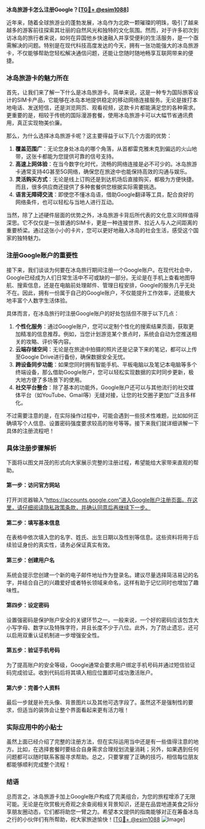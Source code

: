 **冰岛旅游卡怎么注册Google？[[TG💪+ @esim1088](https://t.me/s/esim1088)]**

近年来，随着全球旅游业的蓬勃发展，冰岛作为北欧一颗璀璨的明珠，吸引了越来越多的游客前往探索其壮丽的自然风光和独特的文化氛围。然而，对于许多初次到访冰岛的旅行者来说，如何在异国他乡快速融入并享受便利的生活服务，是一个亟需解决的问题。特别是在现代科技高度发达的今天，拥有一张功能强大的冰岛旅游卡，不仅能够帮助您轻松解决通信问题，还能让您随时随地畅享互联网带来的便捷。

### 冰岛旅游卡的魅力所在

首先，让我们来了解一下什么是冰岛旅游卡。简单来说，这是一种专为国际旅客设计的SIM卡产品，它能够在冰岛本地提供稳定的移动网络连接服务。无论是拨打本地电话、发送短信，还是浏览网页、观看视频，这款卡片都能满足您的各种需求。更重要的是，相较于传统的国际漫游套餐，使用冰岛旅游卡可以大幅节省通讯费用，真正实现物美价廉。

那么，为什么选择冰岛旅游卡呢？这主要得益于以下几个方面的优势：

1. **覆盖范围广**：无论您身处冰岛的哪个角落，从首都雷克雅未克到偏远的火山地带，这张卡都能为您提供可靠的信号支持。
2. **高速上网体验**：在当今数字化时代，流畅的网络连接是必不可少的。冰岛旅游卡通常支持4G甚至5G网络，确保您在旅途中也能保持高效的沟通与娱乐。
3. **灵活购买方式**：无论是线上订购还是到达机场后直接购买，都极为方便快捷。而且，很多供应商还提供了多种套餐供您根据实际需要挑选。
4. **语言无障碍交流**：即使您不懂冰岛语，借助Google翻译等工具，配合良好的网络条件，也可以轻松与当地人进行互动。

当然，除了上述硬件层面的优势之外，冰岛旅游卡背后所代表的文化意义同样值得深思。它不仅仅是一张普通的SIM卡，更是一种连接世界、拉近人与人之间距离的重要桥梁。通过这张小小的卡片，您可以更好地融入冰岛的社会生活，感受这个国家的独特魅力。

### 注册Google账户的重要性

接下来，我们谈谈为何要在冰岛旅行期间注册一个Google账户。在现代社会中，Google已经成为人们日常生活中不可或缺的一部分。无论是在手机上查看地图导航、搜索信息，还是在电脑前处理邮件、管理日程安排，Google的服务几乎无处不在。因此，拥有一份属于自己的Google账户，不仅能提升工作效率，还能极大地丰富个人数字生活体验。

具体而言，在冰岛旅行时注册Google账户的好处包括但不限于以下几点：

1. **个性化服务**：通过Google账户，您可以定制个性化的搜索结果页面，获取更加精准的信息推荐。例如，当您计划游览某个景点时，系统会自动为您推送相关的攻略、评价等内容。
2. **云端存储空间**：无论是在旅途中拍摄的照片还是记录下来的笔记，都可以上传至Google Drive进行备份，确保数据安全无忧。
3. **跨设备同步功能**：如果您同时拥有智能手机、平板电脑以及笔记本电脑等多个终端设备，那么借助Google账户，您可以轻松实现数据的实时同步更新，极大地方便了多场景下的使用。
4. **社交平台整合**：除了基本的功能外，Google账户还可以与其他流行的社交媒体平台（如YouTube、Gmail等）无缝对接，让您的社交圈子更加广泛且多样化。

不过需要注意的是，在实际操作过程中，可能会遇到一些技术性难题，比如如何正确填写个人信息、设置密码强度要求较高的账号等等。接下来我们就详细讲解一下具体的注册流程吧！

### 具体注册步骤解析

下面将以图文并茂的形式向大家展示完整的注册过程，希望能给大家带来直观的帮助。

#### 第一步：访问官方网站
打开浏览器输入“https://accounts.google.com”进入Google账户注册页面。在这里，请仔细阅读隐私政策条款，并确认同意后再继续下一步。

#### 第二步：填写基本信息
在表格中依次填入您的名字、姓氏、出生日期以及性别等信息。这些资料将用于后续验证身份的真实性，请务必保证真实有效。

#### 第三步：创建用户名
系统会提示您创建一个新的电子邮件地址作为登录名。建议尽量选择简洁易记的名字，并结合自己的兴趣爱好或者特长领域来命名，这样有助于记忆同时也增加了趣味性。

#### 第四步：设定密码
设置强密码是保护账户安全的关键环节之一。一般来说，一个好的密码应该包含大小写字母、数字以及特殊字符，并且长度不少于八位。此外，为了防止遗忘，还可以启用双重认证机制进一步增强安全性。

#### 第五步：验证手机号码
为了提高账户的安全等级，Google通常会要求用户绑定手机号码并通过短信验证码完成验证。收到代码后将其填入相应位置即可成功激活账户。

#### 第六步：完善个人资料
最后一步就是补充头像、背景图片以及其他可选字段了。虽然这不是强制性的要求，但适当的装饰会让整个界面看起来更有活力哦！

### 实际应用中的小贴士

虽然上面已经介绍了完整的注册方法，但在实际运用当中还是有一些值得注意的地方。比如，在选择套餐时要结合自身需求合理规划流量消耗；另外，如果遇到任何问题都可以随时联系客服寻求帮助。总之，只要掌握了正确的技巧，相信每位朋友都能够顺利完成整个流程！

### 结语

总而言之，冰岛旅游卡加上Google账户构成了完美组合，为您的旅程增添了无限可能。无论是在欣赏极光奇观之余查阅相关背景知识，还是在品尝地道美食之际分享朋友圈动态，它们都将助您一臂之力。希望本文提供的指南能够对正在筹备冰岛之行的小伙伴们有所帮助，祝大家旅途愉快！[[TG💪+ @esim1088](https://t.me/s/esim1088) ![Image](https://i.postimg.cc/4NQfJmqS/Snipaste-2025-05-13-00-14-12.png)]